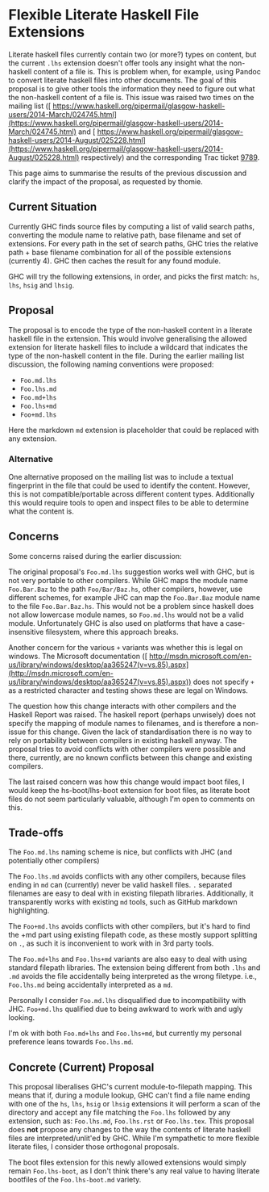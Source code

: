# Flexible Literate Haskell File Extensions


Literate haskell files currently contain two (or more?) types on content, but the current `.lhs` extension doesn't offer tools any insight what the non-haskell content of a file is. This is problem when, for example, using Pandoc to convert literate haskell files into other documents. The goal of this proposal is to give other tools the information they need to figure out what the non-haskell content of a file is. This issue was raised two times on the mailing list ([ https://www.haskell.org/pipermail/glasgow-haskell-users/2014-March/024745.html](https://www.haskell.org/pipermail/glasgow-haskell-users/2014-March/024745.html) and [ https://www.haskell.org/pipermail/glasgow-haskell-users/2014-August/025228.html](https://www.haskell.org/pipermail/glasgow-haskell-users/2014-August/025228.html) respectively) and the corresponding Trac ticket [9789](https://gitlab.haskell.org//ghc/ghc/issues/9789).


This page aims to summarise the results of the previous discussion and clarify the impact of the proposal, as requested by thomie.

## Current Situation


Currently GHC finds source files by computing a list of valid search paths, converting the module name to relative path, base filename and set of extensions. For every path in the set of search paths, GHC tries the relative path + base filename combination for all of the possible extensions (currently 4). GHC then caches the result for any found module.


GHC will try the following extensions, in order, and picks the first match: `hs`, `lhs`, `hsig` and `lhsig`.

## Proposal


The proposal is to encode the type of the non-haskell content in a literate haskell file in the extension. This would involve generalising the allowed extension for literate haskell files to include a wildcard that indicates the type of the non-haskell content in the file. During the earlier mailing list discussion, the following naming conventions were proposed:

- `Foo.md.lhs`
- `Foo.lhs.md`
- `Foo.md+lhs`
- `Foo.lhs+md`
- `Foo+md.lhs`


Here the markdown `md` extension is placeholder that could be replaced with any extension.

### Alternative


One alternative proposed on the mailing list was to include a textual fingerprint in the file that could be used to identify the content. However, this is not compatible/portable across different content types. Additionally this would require tools to open and inspect files to be able to determine what the content is.

## Concerns


Some concerns raised during the earlier discussion:


The original proposal's `Foo.md.lhs` suggestion works well with GHC, but is not very portable to other compilers. While GHC maps the module name `Foo.Bar.Baz` to the path `Foo/Bar/Baz.hs`, other compilers, however, use different schemes, for example JHC can map the `Foo.Bar.Baz` module name to the file `Foo.Bar.Baz.hs`. This would not be a problem since haskell does not allow lowercase module names, so `Foo.md.lhs` would not be a valid module. Unfortunately GHC is also used on platforms that have a case-insensitive filesystem, where this approach breaks.


Another concern for the various `+` variants was whether this is legal on windows. The Microsoft documentation ([ http://msdn.microsoft.com/en-us/library/windows/desktop/aa365247(v=vs.85).aspx](http://msdn.microsoft.com/en-us/library/windows/desktop/aa365247(v=vs.85).aspx)) does not specify `+` as a restricted character and testing shows these are legal on Windows.


The question how this change interacts with other compilers and the Haskell Report was raised. The haskell report (perhaps unwisely) does not specify the mapping of module names to filenames, and is therefore a non-issue for this change. Given the lack of standardisation there is no way to rely on portability between compilers in existing haskell anyway. The proposal tries to avoid conflicts with other compilers were possible and there, currently, are no known conflicts between this change and existing compilers.


The last raised concern was how this change would impact boot files, I would keep the hs-boot/lhs-boot extension for boot files, as literate boot files do not seem particularly valuable, although I'm open to comments on this.

## Trade-offs


The `Foo.md.lhs` naming scheme is nice, but conflicts with JHC (and potentially other compilers)


The `Foo.lhs.md` avoids conflicts with any other compilers, because files ending in `md` can (currently) never be valid haskell files. `.` separated filenames are easy to deal with in existing filepath libraries. Additionally, it transparently works with existing `md` tools, such as GitHub markdown highlighting.


The `Foo+md.lhs` avoids conflicts with other compilers, but it's hard to find the +md part using existing filepath code, as these mostly support splitting on `.`, as such it is inconvenient to work with in 3rd party tools.


The `Foo.md+lhs` and `Foo.lhs+md` variants are also easy to deal with using standard filepath libraries. The extension being different from both `.lhs` and `.md` avoids the file accidentally being interpreted as the wrong filetype. i.e., `Foo.lhs.md` being accidentally interpreted as a `md`.


Personally I consider `Foo.md.lhs` disqualified due to incompatibility with JHC. `Foo+md.lhs` qualified due to being awkward to work with and ugly looking.


I'm ok with both `Foo.md+lhs` and `Foo.lhs+md`, but currently my personal preference leans towards `Foo.lhs.md`.

## Concrete (Current) Proposal


This proposal liberalises GHC's current module-to-filepath mapping. This means that if, during a module lookup, GHC can't find a file name ending with one of the `hs`, `lhs`, `hsig` or `lhsig` extensions it will perform a scan of the directory and accept any file matching the `Foo.lhs` followed by any extension, such as: `Foo.lhs.md`, `Foo.lhs.rst` or `Foo.lhs.tex`. This proposal does **not** propose any changes to the way the contents of literate haskell files are interpreted/unlit'ed by GHC. While I'm sympathetic to more flexible literate files, I consider those orthogonal proposals.


The boot files extension for this newly allowed extensions would simply remain `Foo.lhs-boot`, as I don't think there's any real value to having literate bootfiles of the `Foo.lhs-boot.md` variety.
